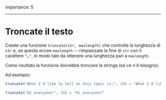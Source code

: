 importance: 5

---

# Troncate il testo

Create una funzione `truncate(str, maxlength)` che controlla la lunghezza di `str` e, se questa eccee `maxlength` -- rimpiazzate la fine di `str` con il carattere `"…"`, in modo tale da ottenere una lunghezza pari a `maxlength`.

Come risultato la funzione dovrebbe troncare la stringa (se ce n'è bisogno).

Ad esempio:

```js
truncate("What I'd like to tell on this topic is:", 20) = "What I'd like to te…"

truncate("Hi everyone!", 20) = "Hi everyone!"
```
